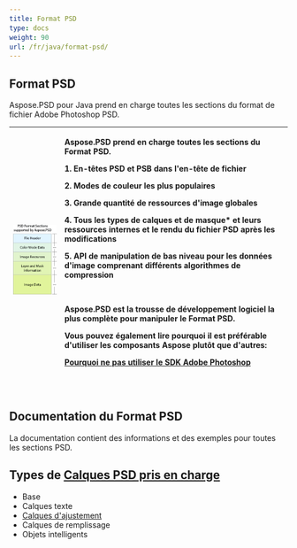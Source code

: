```yaml
---
title: Format PSD
type: docs
weight: 90
url: /fr/java/format-psd/
---
```


## **Format PSD**
Aspose.PSD pour Java prend en charge toutes les sections du format de fichier Adobe Photoshop PSD.

|![todo:image_alt_text](psd-file_1.png)|<p>Aspose.PSD prend en charge toutes les sections du Format PSD.</p><p>1. En-têtes PSD et PSB dans l'en-tête de fichier</p><p>2. Modes de couleur les plus populaires</p><p>3. Grande quantité de ressources d'image globales</p><p>4. Tous les types de calques et de masque* et leurs ressources internes et le rendu du fichier PSD après les modifications</p><p>5. API de manipulation de bas niveau pour les données d'image comprenant différents algorithmes de compression</p><p> </p><p>Aspose.PSD est la trousse de développement logiciel la plus complète pour manipuler le Format PSD.</p><p>Vous pouvez également lire pourquoi il est préférable d'utiliser les composants Aspose plutôt que d'autres:</p><p>[Pourquoi ne pas utiliser le SDK Adobe Photoshop](/psd/fr/java/pourquoi-ne-pas-utiliser-le-sdk-adobe-photoshop-html/)</p><p> </p>|
| :- | :- |
## **Documentation du Format PSD**
La documentation contient des informations et des exemples pour toutes les sections PSD.

## **Types de [Calques PSD pris en charge](/psd/fr/java/types-de-calques/)**

- Base
- Calques texte
- [Calques d'ajustement](/psd/fr/java/types-de-calques/calque-dajustement/)
- Calques de remplissage
- Objets intelligents

